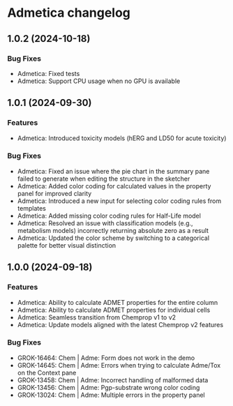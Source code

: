 # Admetica changelog

## 1.0.2 (2024-10-18)

### Bug Fixes

* Admetica: Fixed tests
* Admetica: Support CPU usage when no GPU is available

## 1.0.1 (2024-09-30)

### Features

* Admetica: Introduced toxicity models (hERG and LD50 for acute toxicity)

### Bug Fixes

* Admetica: Fixed an issue where the pie chart in the summary pane failed to generate when editing the structure in the sketcher
* Admetica: Added color coding for calculated values in the property panel for improved clarity
* Admetica: Introduced a new input for selecting color coding rules from templates
* Admetica: Added missing color coding rules for Half-Life model
* Admetica: Resolved an issue with classification models (e.g., metabolism models) incorrectly returning absolute zero as a result
* Admetica: Updated the color scheme by switching to a categorical palette for better visual distinction

## 1.0.0 (2024-09-18)

### Features

* Admetica: Ability to calculate ADMET properties for the entire column
* Admetica: Ability to calculate ADMET properties for individual cells
* Admetica: Seamless transition from Chemprop v1 to v2
* Admetica: Update models aligned with the latest Chemprop v2 features


### Bug Fixes

* GROK-16464: Chem | Adme: Form does not work in the demo
* GROK-14645: Chem | Adme: Errors when trying to calculate Adme/Tox on the Context pane
* GROK-13458: Chem | Adme: Incorrect handling of malformed data
* GROK-13456: Chem | Adme: Pgp-substrate wrong color coding
* GROK-13024: Chem | Adme: Multiple errors in the property panel